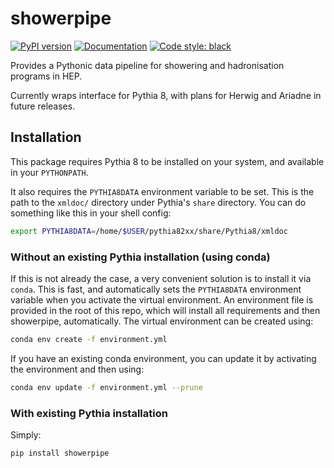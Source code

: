 # showerpipe

[![PyPI version](https://img.shields.io/pypi/v/showerpipe.svg)](https://pypi.org/project/showerpipe/)
[![Documentation](https://readthedocs.org/projects/showerpipe/badge/?version=latest)](https://showerpipe.readthedocs.io)
[![Code style: black](https://img.shields.io/badge/code%20style-black-000000.svg)](https://github.com/psf/black)

Provides a Pythonic data pipeline for showering and hadronisation programs in
HEP.

Currently wraps interface for Pythia 8, with plans for Herwig and Ariadne in
future releases.

## Installation

This package requires Pythia 8 to be installed on your system, and available in
your `PYTHONPATH`.

It also requires the `PYTHIA8DATA` environment variable to be set. This is the
path to the `xmldoc/` directory under Pythia's `share` directory.
You can do something like this in your shell config:
```bash
export PYTHIA8DATA=/home/$USER/pythia82xx/share/Pythia8/xmldoc
```

### Without an existing Pythia installation (using conda)

If this is not already the case, a very convenient solution is to install it
via `conda`. This is fast, and automatically sets the `PYTHIA8DATA` environment
variable when you activate the virtual environment. An environment file is
provided in the root of this repo, which will install all requirements and then
showerpipe, automatically. The virtual environment can be created using:
```bash
conda env create -f environment.yml
```

If you have an existing conda environment, you can update it by activating the
environment and then using:
```bash
conda env update -f environment.yml --prune
```

### With existing Pythia installation

Simply:
```bash
pip install showerpipe
```
